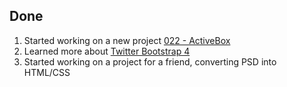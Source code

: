 ## Done

1.  Started working on a new project [022 - ActiveBox](../Projects/022%20-%20ActiveBox)
2.  Learned more about [Twitter Bootstrap 4](http://getbootstrap.com/)
3.  Started working on a project for a friend, converting PSD into HTML/CSS

